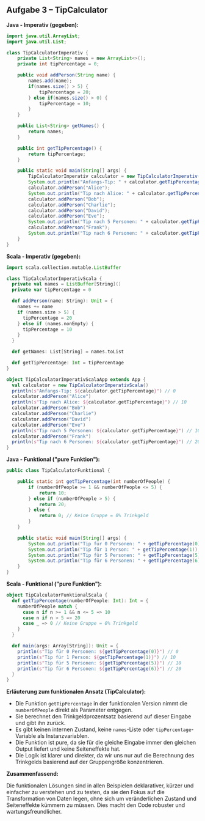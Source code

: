 ## Aufgabe 3 – TipCalculator

**Java - Imperativ (gegeben):**

```java
import java.util.ArrayList;
import java.util.List;

class TipCalculatorImperativ {
    private List<String> names = new ArrayList<>();
    private int tipPercentage = 0;

    public void addPerson(String name) {
        names.add(name);
        if(names.size() > 5) {
            tipPercentage = 20;
        } else if(names.size() > 0) {
            tipPercentage = 10;
        }
    }

    public List<String> getNames() {
        return names;
    }

    public int getTipPercentage() {
        return tipPercentage;
    }

    public static void main(String[] args) {
        TipCalculatorImperativ calculator = new TipCalculatorImperativ();
        System.out.println("Anfangs-Tip: " + calculator.getTipPercentage()); // 0
        calculator.addPerson("Alice");
        System.out.println("Tip nach Alice: " + calculator.getTipPercentage()); // 10
        calculator.addPerson("Bob");
        calculator.addPerson("Charlie");
        calculator.addPerson("David");
        calculator.addPerson("Eve");
        System.out.println("Tip nach 5 Personen: " + calculator.getTipPercentage()); // 10
        calculator.addPerson("Frank");
        System.out.println("Tip nach 6 Personen: " + calculator.getTipPercentage()); // 20
    }
}
```

**Scala - Imperativ (gegeben):**

```scala
import scala.collection.mutable.ListBuffer

class TipCalculatorImperativScala {
  private val names = ListBuffer[String]()
  private var tipPercentage = 0

  def addPerson(name: String): Unit = {
    names += name
    if (names.size > 5) {
      tipPercentage = 20
    } else if (names.nonEmpty) {
      tipPercentage = 10
    }
  }

  def getNames: List[String] = names.toList

  def getTipPercentage: Int = tipPercentage
}

object TipCalculatorImperativScalaApp extends App {
  val calculator = new TipCalculatorImperativScala()
  println(s"Anfangs-Tip: ${calculator.getTipPercentage}") // 0
  calculator.addPerson("Alice")
  println(s"Tip nach Alice: ${calculator.getTipPercentage}") // 10
  calculator.addPerson("Bob")
  calculator.addPerson("Charlie")
  calculator.addPerson("David")
  calculator.addPerson("Eve")
  println(s"Tip nach 5 Personen: ${calculator.getTipPercentage}") // 10
  calculator.addPerson("Frank")
  println(s"Tip nach 6 Personen: ${calculator.getTipPercentage}") // 20
}
```

**Java - Funktional ("pure Funktion"):**

```java
public class TipCalculatorFunktional {

    public static int getTipPercentage(int numberOfPeople) {
        if (numberOfPeople >= 1 && numberOfPeople <= 5) {
            return 10;
        } else if (numberOfPeople > 5) {
            return 20;
        } else {
            return 0; // Keine Gruppe = 0% Trinkgeld
        }
    }

    public static void main(String[] args) {
        System.out.println("Tip für 0 Personen: " + getTipPercentage(0)); // 0
        System.out.println("Tip für 1 Person: " + getTipPercentage(1)); // 10
        System.out.println("Tip für 5 Personen: " + getTipPercentage(5)); // 10
        System.out.println("Tip für 6 Personen: " + getTipPercentage(6)); // 20
    }
}
```

**Scala - Funktional ("pure Funktion"):**

```scala
object TipCalculatorFunktionalScala {
  def getTipPercentage(numberOfPeople: Int): Int = {
    numberOfPeople match {
      case n if n >= 1 && n <= 5 => 10
      case n if n > 5 => 20
      case _ => 0 // Keine Gruppe = 0% Trinkgeld
    }
  }

  def main(args: Array[String]): Unit = {
    println(s"Tip für 0 Personen: ${getTipPercentage(0)}") // 0
    println(s"Tip für 1 Person: ${getTipPercentage(1)}") // 10
    println(s"Tip für 5 Personen: ${getTipPercentage(5)}") // 10
    println(s"Tip für 6 Personen: ${getTipPercentage(6)}") // 20
  }
}
```

**Erläuterung zum funktionalen Ansatz (TipCalculator):**

*   Die Funktion `getTipPercentage` in der funktionalen Version nimmt die `numberOfPeople` direkt als Parameter entgegen.
*   Sie berechnet den Trinkgeldprozentsatz basierend auf dieser Eingabe und gibt ihn zurück.
*   Es gibt keinen internen Zustand, keine `names`-Liste oder `tipPercentage`-Variable als Instanzvariablen.
*   Die Funktion ist pure, da sie für die gleiche Eingabe immer den gleichen Output liefert und keine Seiteneffekte hat.
*   Die Logik ist klarer und direkter, da wir uns nur auf die Berechnung des Trinkgelds basierend auf der Gruppengröße konzentrieren.

**Zusammenfassend:**

Die funktionalen Lösungen sind in allen Beispielen deklarativer, kürzer und einfacher zu verstehen und zu testen, da sie den Fokus auf die Transformation von Daten legen, ohne sich um veränderlichen Zustand und Seiteneffekte kümmern zu müssen. Dies macht den Code robuster und wartungsfreundlicher.
